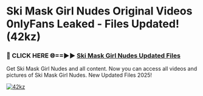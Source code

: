 # Ski Mask Girl Nudes Original Videos 0nlyFans Leaked - Files Updated! (42kz)

<h3>🔴 CLICK HERE 🌐==►► <a href="https://tinyurl.com/5h6xmrr3" rel="nofollow">Ski Mask Girl Nudes Updated Files</a></h3>

Get Ski Mask Girl Nudes and all content. Now you can access all videos and pictures of Ski Mask Girl Nudes. New Updated Files 2025!

[![42kz](https://i.imgur.com/KVD873Z.gif)](https://tinyurl.com/5h6xmrr3)
